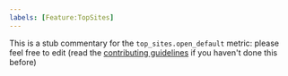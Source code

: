 ```yaml
---
labels: [Feature:TopSites]
---
```


This is a stub commentary for the `top_sites.open_default` metric: please feel free to edit (read the
[contributing guidelines](https://github.com/mozilla/glean-annotations/blob/main/CONTRIBUTING.md)
if you haven't done this before)
